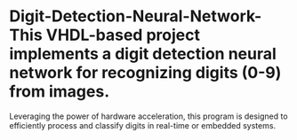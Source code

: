 # Digit-Detection-Neural-Network-This VHDL-based project implements a digit detection neural network for recognizing digits (0-9) from images. 
Leveraging the power of hardware acceleration, this program is designed to efficiently process and classify digits in real-time or embedded systems.
